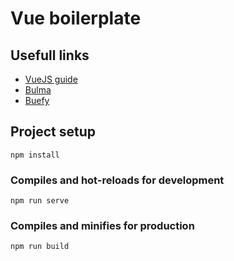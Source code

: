 # Vue boilerplate

## Usefull links
* [VueJS guide](https://vuejs.org/v2/guide/)
* [Bulma](https://bulma.io/)
* [Buefy](https://buefy.github.io)


## Project setup
```
npm install
```

### Compiles and hot-reloads for development
```
npm run serve
```

### Compiles and minifies for production
```
npm run build
```

